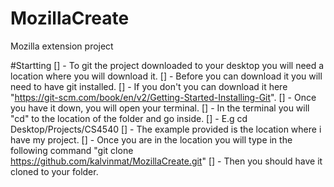 # MozillaCreate
Mozilla extension project


#Startting
[] - To git the project downloaded to your desktop you will need a location where you will download it. 
[] - Before you can download it you will need to have git installed. 
[] - If you don't you can download it here "https://git-scm.com/book/en/v2/Getting-Started-Installing-Git".
[] - Once you have it down, you will open your terminal.
[] - In the terminal you will "cd" to the location of the folder and go inside.
[] - E.g cd Desktop/Projects/CS4540
[] - The example provided is the location where i have my project.
[] - Once you are in the location you will type in the following command "git clone https://github.com/kalvinmat/MozillaCreate.git"
[] - Then you should have it cloned to your folder.
